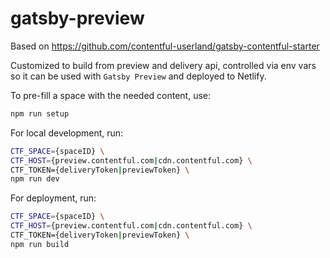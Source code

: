# gatsby-preview

Based on https://github.com/contentful-userland/gatsby-contentful-starter

Customized to build from preview and delivery api, controlled via env vars so it can be used with `Gatsby Preview` and deployed to Netlify.

To pre-fill a space with the needed content, use:

```bash
npm run setup
```

For local development, run:

```bash
CTF_SPACE={spaceID} \
CTF_HOST={preview.contentful.com|cdn.contentful.com} \
CTF_TOKEN={deliveryToken|previewToken} \
npm run dev
```


For deployment, run:

```bash
CTF_SPACE={spaceID} \
CTF_HOST={preview.contentful.com|cdn.contentful.com} \
CTF_TOKEN={deliveryToken|previewToken} \
npm run build
```
